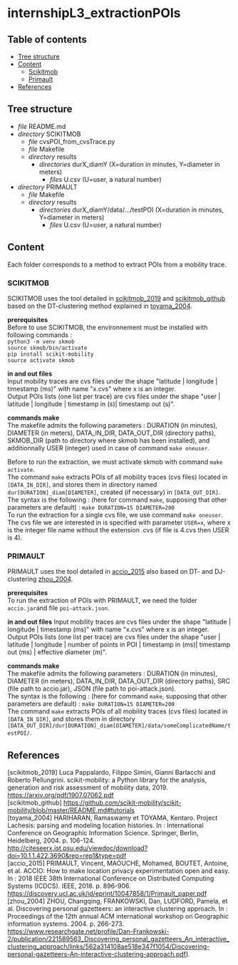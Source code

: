 # internshipL3_extractionPOIs

## Table of contents
+ [Tree structure](#Tree%20structure)
+ [Content](#Content)
  + [Scikitmob](#SCIKITMOB)
  + [Primault](#PRIMAULT)
+ [References](#References)


## Tree structure
* *file* README.md
* *directory* SCIKITMOB
  * *file* cvsPOI_from_cvsTrace.py
  * *file* Makefile
  * *directory* results
    * *directories* durX_diamY (X=duration in minutes, Y=diameter in meters)
      * *files* U.csv (U=user, a natural number)
* *directory* PRIMAULT
  * *file* Makefile
  * *directory* results
    * *directories* durX_diamY/data/.../testPOI (X=duration in minutes, Y=diameter in meters)
      * *files* U.csv (U=user, a natural number)

## Content
Each folder corresponds to a method to extract POIs from a mobility trace.  

### SCIKITMOB
SCIKITMOB uses the tool detailed in [scikitmob_2019](#scikitmob_2019) and [scikitmob_github](#scikitmob_github) based on the DT-clustering method explained in [toyama_2004](#toyama2004).  

**prerequisites**  
Before to use SCIKITMOB, the environnement must be installed with following commands :   
`python3 -m venv skmob`  
`source skmob/bin/activate`  
`pip install scikit-mobility`  
`source activate skmob`  

**in and out files**  
Input mobility traces are cvs files under the shape "latitude | longitude | timestamp (ms)" with name "x.cvs" where x is an integer.  
Output POIs lists (one list per trace) are cvs files under the shape "user | latitude | longitude | timestamp in (s)| timestamp out (s)".  

**commands make**  
The makefile admits the following parameters : DURATION (in minutes), DIAMETER (in meters), DATA_IN_DIR, DATA_OUT_DIR (directory paths), SKMOB_DIR (path to directory where skmob has been installed), and additionnally USER (integer) used in case of command `make oneuser`.  

Before to run the extraction, we must activate skmob with command `make activate`.  
The command `make` extracts POIs of all mobility traces (cvs files) located in `[DATA_IN_DIR]`, and stores them in directory named `dur[DURATION]_diam[DIAMETER]`, created (if necessary) in `[DATA_OUT_DIR]`. The syntax is the following : (here for command `make`, supposing that other parameters are default) :  `make DURATION=15 DIAMETER=200`  
To run the extraction for a single cvs file, we use command `make oneuser`. The cvs file we are interested in is specified with parameter `USER=x`, where x is the integer file name without the extension .cvs (if file is 4.cvs then USER is 4).  

### PRIMAULT
PRIMAULT uses the tool detailed in [accio_2015](https://discovery.ucl.ac.uk/id/eprint/10047858/1/Primault_paper.pdf) also based on DT- and DJ-clustering [zhou_2004](https://www.researchgate.net/profile/Dan-Frankowski-2/publication/221589563_Discovering_personal_gazetteers_An_interactive_clustering_approach/links/562a314108ae518e347f1054/Discovering-personal-gazetteers-An-interactive-clustering-approach.pdf).  

**prerequisites**  
To run the extraction of POIs with PRIMAULT, we need the folder `accio.jar`and file `poi-attack.json`.  

**in and out files**
Input mobility traces are cvs files under the shape "latitude | longitude | timestamp (ms)" with name "x.cvs" where x is an integer.  
Output POIs lists (one list per trace) are cvs files under the shape "user | latitude | longitude | number of points in POI | timestamp in (ms)| timestamp out (ms) | effective diameter (m)".  

**commands make**  
The makefile admits the following parameters : DURATION (in minutes), DIAMETER (in meters), DATA_IN_DIR, DATA_OUT_DIR (directory paths), SRC (file path to accio.jar), JSON (file path to poi-attack.json).  
The syntax is the following : (here for command `make`, supposing that other parameters are default) :  `make DURATION=15 DIAMETER=200`  
The command `make` extracts POIs of all mobility traces (cvs files) located in `[DATA_IN_DIR]`, and stores them in directory `[DATA_OUT_DIR]/dur[DURATION]_diam[DIAMETER]/data/someComplicatedName/testPOI/`.  

## References

<a id="scikitmob_2019">[scikitmob_2019]</a> Luca Pappalardo, Filippo Simini, Gianni Barlacchi and Roberto Pellungrini. scikit-mobility: a Python library for the analysis, generation and risk assessment of mobility data, 2019. https://arxiv.org/pdf/1907.07062.pdf  
<a id="scikitmob_github">[scikitmob_github]</a> https://github.com/scikit-mobility/scikit-mobility/blob/master/README.md#tutorials  
<a id="toyama_2004">[toyama_2004]</a> HARIHARAN, Ramaswamy et TOYAMA, Kentaro. Project Lachesis: parsing and modeling location histories. In : International Conference on Geographic Information Science. Springer, Berlin, Heidelberg, 2004. p. 106-124. http://citeseerx.ist.psu.edu/viewdoc/download?doi=10.1.1.422.3690&rep=rep1&type=pdf  
<a id="accio_2015">[accio_2015]</a> PRIMAULT, Vincent, MAOUCHE, Mohamed, BOUTET, Antoine, et al. ACCIO: How to make location privacy experimentation open and easy. In : 2018 IEEE 38th International Conference on Distributed Computing Systems (ICDCS). IEEE, 2018. p. 896-906. https://discovery.ucl.ac.uk/id/eprint/10047858/1/Primault_paper.pdf  
<a id="zhou_2004">[zhou_2004]</a> ZHOU, Changqing, FRANKOWSKI, Dan, LUDFORD, Pamela, et al. Discovering personal gazetteers: an interactive clustering approach. In : Proceedings of the 12th annual ACM international workshop on Geographic information systems. 2004. p. 266-273. https://www.researchgate.net/profile/Dan-Frankowski-2/publication/221589563_Discovering_personal_gazetteers_An_interactive_clustering_approach/links/562a314108ae518e347f1054/Discovering-personal-gazetteers-An-interactive-clustering-approach.pdf).  

